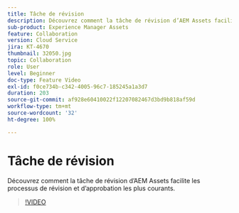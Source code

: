 ```yaml
---
title: Tâche de révision
description: Découvrez comment la tâche de révision d’AEM Assets facilite les processus de révision et d’approbation les plus courants.
sub-product: Experience Manager Assets
feature: Collaboration
version: Cloud Service
jira: KT-4670
thumbnail: 32050.jpg
topic: Collaboration
role: User
level: Beginner
doc-type: Feature Video
exl-id: f0ce734b-c342-4005-96c7-185245a1a3d7
duration: 203
source-git-commit: af928e60410022f12207082467d3bd9b818af59d
workflow-type: tm+mt
source-wordcount: '32'
ht-degree: 100%

---
```


# Tâche de révision

Découvrez comment la tâche de révision d’AEM Assets facilite les processus de révision et d’approbation les plus courants.

>[!VIDEO](https://video.tv.adobe.com/v/32050?quality=12&learn=on)
